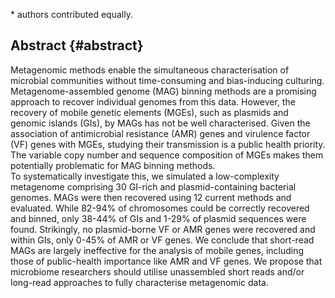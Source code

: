 \* authors contributed equally.

## Abstract {#abstract}

Metagenomic methods enable the simultaneous characterisation of microbial communities without time-consuming and bias-inducing culturing. 
Metagenome-assembled genome (MAG) binning methods are a promising approach to recover individual genomes from this data. 
However, the recovery of mobile genetic elements (MGEs), such as plasmids and genomic islands (GIs), by MAGs has not be well characterised. 
Given the association of antimicrobial resistance (AMR) genes and virulence factor (VF) genes with MGEs, studying their transmission is a public health priority. 
The variable copy number and sequence composition of MGEs makes them potentially problematic for MAG binning methods.  
To systematically investigate this, we simulated a low-complexity metagenome comprising 30 GI-rich and plasmid-containing bacterial genomes. 
MAGs were then recovered using 12 current methods and evaluated. 
While 82-94% of chromosomes could be correctly recovered and binned, only 38-44% of GIs and 1-29% of plasmid sequences were found. 
Strikingly, no plasmid-borne VF or AMR genes were recovered and within GIs, only 0-45% of AMR or VF genes. 
We conclude that short-read MAGs are largely ineffective for the analysis of mobile genes, including those of public-health importance like AMR and VF genes. 
We propose that microbiome researchers should utilise unassembled short reads and/or long-read approaches to fully characterise metagenomic data.

